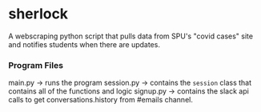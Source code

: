 # sherlock
A webscraping python script that pulls data from SPU's "covid cases" site and notifies students when there are updates.


### Program Files
main.py -> runs the program
session.py -> contains the `session` class that contains all of the functions and logic
signup.py -> contains the slack api calls to get conversations.history from #emails channel.
